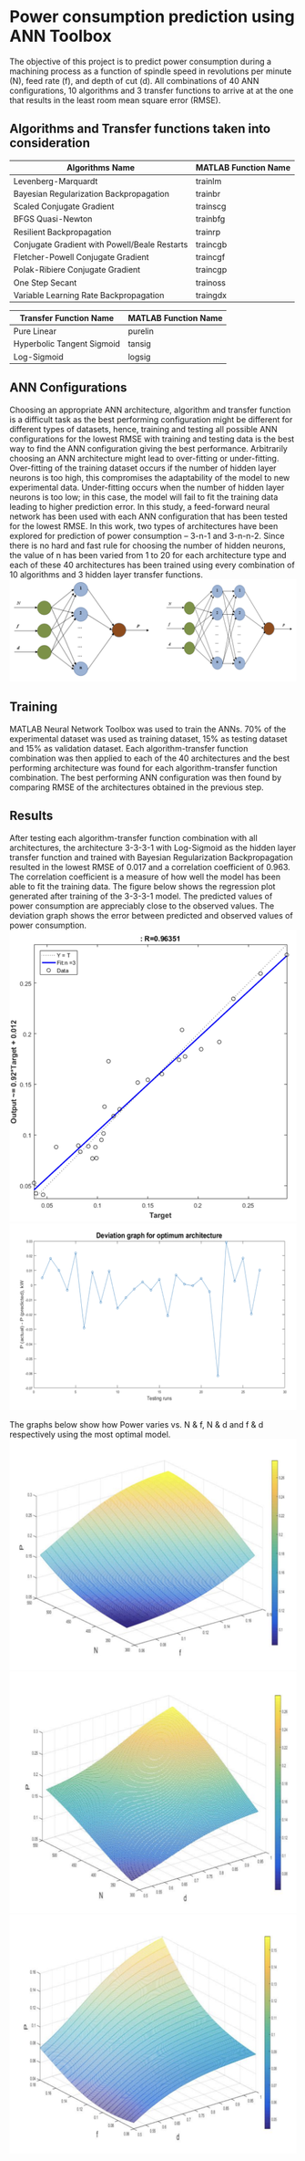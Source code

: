 # Power consumption prediction using ANN Toolbox
The objective of this project is to predict power consumption during a machining process as a function of spindle speed in revolutions per minute (N), feed rate (f), and depth of cut (d). All combinations of 40 ANN configurations, 10 algorithms and 3 transfer functions to arrive at at the one that results in the least room mean square error (RMSE).

## Algorithms and Transfer functions taken into consideration
| Algorithms Name | MATLAB Function Name |
| --- | --- |
| Levenberg-Marquardt | trainlm |
| Bayesian Regularization Backpropagation | trainbr |
| Scaled Conjugate Gradient | trainscg |
| BFGS Quasi-Newton | trainbfg |
| Resilient Backpropagation | trainrp |
| Conjugate Gradient with Powell/Beale Restarts | traincgb |
| Fletcher-Powell Conjugate Gradient | traincgf |
| Polak-Ribiere Conjugate Gradient | traincgp |
| One Step Secant | trainoss |
| Variable Learning Rate Backpropagation | traingdx |

| Transfer Function Name | MATLAB Function Name |
| --- | --- |
| Pure Linear | purelin |
| Hyperbolic Tangent Sigmoid | tansig |
| Log-Sigmoid | logsig |

## ANN Configurations
Choosing an appropriate ANN architecture, algorithm and transfer function is a difficult task as
the best performing configuration might be different for different types of datasets, hence, training and testing all possible ANN configurations for the lowest RMSE with training and testing data is the best way to find the ANN configuration giving the best performance. Arbitrarily choosing an ANN
architecture might lead to over-fitting or under-fitting. Over-fitting of the training dataset occurs if the number of hidden layer neurons is too high, this compromises the adaptability of the model to new experimental data. Under-fitting occurs when the number of hidden layer neurons is too low; in this case, the model will fail to fit the training data leading to higher prediction error. In this study, a feed-forward neural network has been used with each ANN configuration that has been tested for the lowest RMSE. In this work, two types of architectures have been explored for prediction of power consumption – 3-n-1 and 3-n-n-2. Since there is no hard and fast rule for choosing the number of hidden neurons, the value of n has been varied from 1 to 20 for each architecture type and each of these 40 architectures has been trained using every combination of 10 algorithms and 3 hidden layer transfer functions.
![Alt text](imgs/image.png)

## Training
MATLAB Neural Network Toolbox was used to train the ANNs. 70% of the experimental dataset was
used as training dataset, 15% as testing dataset and 15% as validation dataset. Each algorithm-transfer
function combination was then applied to each of the 40 architectures and the best performing
architecture was found for each algorithm-transfer function combination. The best performing ANN
configuration was then found by comparing RMSE of the architectures obtained in the previous step.

## Results
After testing each algorithm-transfer function combination with all architectures, the architecture 3-3-3-1 with Log-Sigmoid as the hidden layer transfer function and trained with Bayesian Regularization
Backpropagation resulted in the lowest RMSE of 0.017 and a correlation coefficient of 0.963. The correlation coefficient is a measure of how well the model has been able to fit the training data. The figure below shows the regression plot generated after training of the 3-3-3-1 model. The predicted values of power consumption are appreciably close to the observed values. The deviation graph shows the error between predicted and observed values of power consumption.
![Alt text](imgs/image-1.png)
![Alt text](imgs/image-2.png)

The graphs below show how Power varies vs. N & f, N & d and f & d respectively using the most optimal model.
![Alt text](imgs/image-3.png)
![Alt text](imgs/image-4.png)
![Alt text](imgs/image-5.png)
